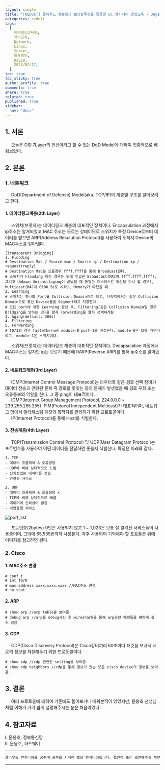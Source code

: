 ```yaml
---
layout: single
title: "[KEDUIT] 클라우드 컴퓨팅과 보안솔루션을 활용한 DC 엔지니어 양성교육 - Day10"
categories: keduit
tags:
  [
    한국정보교육원,
    국비교육,
    Network,
    Linux,
    Server,
    하드웨어,
    Day10,
    2023/02/17,
  ]
toc: true
toc_sticky: true
author_profile: true
comments: true
share: true
related: true
published: true
sidebar:
  nav: "docs"
---
```


## 1. 서론

&nbsp;&nbsp;&nbsp;&nbsp; 오늘은 OSI 7Layer의 전신이라고 할 수 있는 DoD Model에 대하여 집중적으로 배워보았다.

## 2. 본론

### 1. 네트워크

&nbsp;&nbsp;&nbsp;&nbsp; DoD(Department of Defense) Model(aka. TCP/IP)의 계층별 구조를 알아보려고 한다.

#### 1. 데이터링크계층(2th Layer)

&nbsp;&nbsp;&nbsp;&nbsp; 스위치(브릿지)는 데이터링크 계층의 대표적인 장치이다. Encapsulation 과정에서 ip주소는 알게되었고 MAC 주소는 모르는 상태이므로 스위치가 특정 Device로부터 데이터를 받으면 ARP(Address Resolution Protocol)을 사용하여 도착지 Device의 MAC주소를 알아낸다.

```
[Transparent Bridging]
1. Flooding
# Destination Mac / Source mac / Source ip / Destination ip / request(reply)
# Destination Mac을 모를경우 ffff.ffff를 통해 Broadcast한다.
# 스위치가 Flooding 하는 경우는 위에 언급한 Broadcast(MAC이 ffff.ffff.ffff), 그리고 Unkown Unicast(aging이 끝났을 때 동일한 디바이스간 통신을 다시 할 경우), Multicast(MAC이 0100.5e로 시작), Memory가 다찼을 때
2. Learning
# 스위치는 하나의 Port를 Collision Domain으로 보고, 브릿지에서는 같은 Collision Domain으로 묶인 Device들을 Segment라고 지칭한다.
# 모든 port에 대한 Learning 끝난 후, Filtering(같은 Collision Domain일 경우 Bridging을 안하는 것)을 할지 Forwarding을 할지 선택하게됨
3. Aging(default: 300s)
4. Filtering
5. Forwarding
# f0/1의 경우 fastethernet module-0 port-1을 지칭한다. module-0은 보통 라우터이고, module-1은 스위치이다.
```

&nbsp;&nbsp;&nbsp;&nbsp; 스위치(브릿지)는 데이터링크 계층의 대표적인 장치이다. Decapsulation 과정에서 MAC주소는 알지만 ip는 모르기 때문에 RARP(Reverse ARP)를 통해 ip주소를 알아낸다.

#### 2. 네트워크계층(3rd Layer)

&nbsp;&nbsp;&nbsp;&nbsp; ICMP(Internet Control Message Protocol)는 라우터와 같은 경로 선택 장비가 데이터 전송과 관련된 문제 즉 경로를 못찾는 등의 문제가 발생했을 때 경로 우회 또는 오류통보의 역할을 한다. 그 중 ping이 대표적이다.  
&nbsp;&nbsp;&nbsp;&nbsp; IGMP(Internet Group Management Protocol, 224.0.0.0 ~ 239.255.255.255). PIM(Protocol Independent Multicast)가 대표적이며, 네트워크 망에서 멀티캐스팅 패킷의 목적지를 관리하기 위한 프로토콜이다.  
&nbsp;&nbsp;&nbsp;&nbsp; IP(Internet Protocol)를 통해 Host를 식별한다.

#### 3. 전송계층(4th Layer)

&nbsp;&nbsp;&nbsp;&nbsp; TCP(Transmission Control Protocol) 및 UDP(User Datagram Protocol)는 포트번호를 사용하여 어떤 데이터를 전달하면 좋을지 식별한다. 특징은 아래와 같다.

```
1. TCP
- 데이터 흐름제어 & 오류정정
- UDP에 비해 상대적으로 느림
- 신뢰성있는 데이터를 전송
- 연결형 서비스

2. UDP
- 데이터 흐름제어 & 오류정정 x
- TCP에 비해 상대적으로 빠름
- 데이터에 신뢰성이 없음
- 비연결형 서비스
```

![port_list](https://user-images.githubusercontent.com/124491456/219556983-3ecfcf9d-ba99-4a03-be51-d847586c0527.png)

&nbsp;&nbsp;&nbsp;&nbsp; 포트번호(2bytes) 0번은 사용되지 않고 1 ~ 1,023은 보통 잘 알려진 서비스들이 사용중이며, 그밖에 65,535번까지 사용된다. 자주 사용되어 기억해야 할 포트들은 위에 이미지를 참고하면 된다.

### 2. Cisco

#### 1. MAC주소 변경

```
# conf t
# int f0/0
# mac-address xxxx.xxxx.xxxx //MAC주소 변경
# no shut
```

#### 2. ARP

```
# show arp //arp table을 보여줌
# debug arp //arp를 debug시킨 후 wireshark를 통해 arp관련 패킷들을 편하게 볼 수 있음
```

#### 3. CDP

&nbsp;&nbsp;&nbsp;&nbsp; CDP(Cisco Discovery Protocol)은 Cisco장비끼리 60초마다 패킷을 보내서 서로의 정보를 저장해두기 위한 프로토콜이다.

```
# show cdp //cdp 관련된 setting을 보여줌
# show cdp neighbors //cdp을 통해 정보가 있는 모든 cisco device의 정보를 보여줌
```

## 3. 결론

&nbsp;&nbsp;&nbsp;&nbsp; 여러 프로토콜에 대하여 기존에도 들어보거나 배워본적이 있었지만, 문웅호 선생님처럼 이해가 가기 쉽게 설명해주시는 분은 처음이었다.

## 4. 참고자료

Ⅰ. 문웅호, 정보통신망  
Ⅱ. 문웅호, 하드웨어

---

```bash
클라우드 엔지니어를 꿈꾸며 공부를 시작한 초보 엔지니어입니다. 틀린점 또는 조언해주실 부분이 있으시면 친절하게 댓글 부탁드립니다. 방문해 주셔서 감사합니다 :)
```

---
